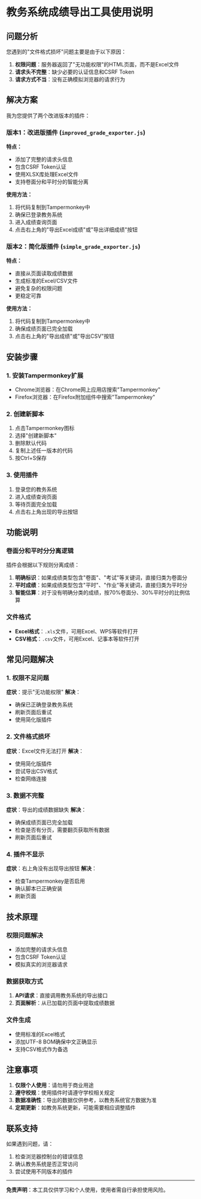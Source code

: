 # 教务系统成绩导出工具使用说明

## 问题分析

您遇到的"文件格式损坏"问题主要是由于以下原因：

1. **权限问题**：服务器返回了"无功能权限"的HTML页面，而不是Excel文件
2. **请求头不完整**：缺少必要的认证信息和CSRF Token
3. **请求方式不当**：没有正确模拟浏览器的请求行为

## 解决方案

我为您提供了两个改进版本的插件：

### 版本1：改进版插件 (`improved_grade_exporter.js`)

**特点：**
- 添加了完整的请求头信息
- 包含CSRF Token认证
- 使用XLSX库处理Excel文件
- 支持卷面分和平时分的智能分离

**使用方法：**
1. 将代码复制到Tampermonkey中
2. 确保已登录教务系统
3. 进入成绩查询页面
4. 点击右上角的"导出Excel成绩"或"导出详细成绩"按钮

### 版本2：简化版插件 (`simple_grade_exporter.js`)

**特点：**
- 直接从页面读取成绩数据
- 生成标准的Excel/CSV文件
- 避免复杂的权限问题
- 更稳定可靠

**使用方法：**
1. 将代码复制到Tampermonkey中
2. 确保成绩页面已完全加载
3. 点击右上角的"导出成绩"或"导出CSV"按钮

## 安装步骤

### 1. 安装Tampermonkey扩展
- Chrome浏览器：在Chrome网上应用店搜索"Tampermonkey"
- Firefox浏览器：在Firefox附加组件中搜索"Tampermonkey"

### 2. 创建新脚本
1. 点击Tampermonkey图标
2. 选择"创建新脚本"
3. 删除默认代码
4. 复制上述任一版本的代码
5. 按Ctrl+S保存

### 3. 使用插件
1. 登录您的教务系统
2. 进入成绩查询页面
3. 等待页面完全加载
4. 点击右上角出现的导出按钮

## 功能说明

### 卷面分和平时分分离逻辑

插件会根据以下规则分离成绩：

1. **明确标识**：如果成绩类型包含"卷面"、"考试"等关键词，直接归类为卷面分
2. **平时成绩**：如果成绩类型包含"平时"、"作业"等关键词，直接归类为平时分
3. **智能估算**：对于没有明确分类的成绩，按70%卷面分、30%平时分的比例估算

### 文件格式

- **Excel格式**：`.xls`文件，可用Excel、WPS等软件打开
- **CSV格式**：`.csv`文件，可用Excel、记事本等软件打开

## 常见问题解决

### 1. 权限不足问题
**症状**：提示"无功能权限"
**解决**：
- 确保已正确登录教务系统
- 刷新页面后重试
- 使用简化版插件

### 2. 文件格式损坏
**症状**：Excel文件无法打开
**解决**：
- 使用简化版插件
- 尝试导出CSV格式
- 检查网络连接

### 3. 数据不完整
**症状**：导出的成绩数据缺失
**解决**：
- 确保成绩页面已完全加载
- 检查是否有分页，需要翻页获取所有数据
- 刷新页面后重试

### 4. 插件不显示
**症状**：右上角没有出现导出按钮
**解决**：
- 检查Tampermonkey是否启用
- 确认脚本已正确安装
- 刷新页面

## 技术原理

### 权限问题解决
- 添加完整的请求头信息
- 包含CSRF Token认证
- 模拟真实的浏览器请求

### 数据获取方式
1. **API请求**：直接调用教务系统的导出接口
2. **页面解析**：从已加载的页面中提取成绩数据

### 文件生成
- 使用标准的Excel格式
- 添加UTF-8 BOM确保中文正确显示
- 支持CSV格式作为备选

## 注意事项

1. **仅限个人使用**：请勿用于商业用途
2. **遵守校规**：使用插件时请遵守学校相关规定
3. **数据准确性**：导出的数据仅供参考，以教务系统官方数据为准
4. **定期更新**：如教务系统更新，可能需要相应调整插件

## 联系支持

如果遇到问题，请：
1. 检查浏览器控制台的错误信息
2. 确认教务系统是否正常访问
3. 尝试使用不同版本的插件

---

**免责声明**：本工具仅供学习和个人使用，使用者需自行承担使用风险。 